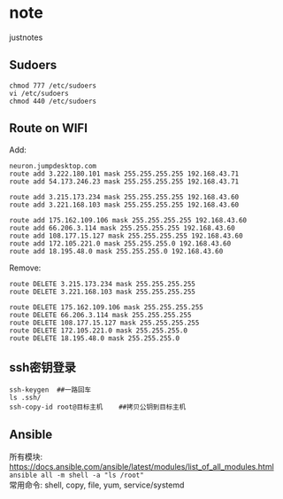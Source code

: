 # note
justnotes

## Sudoers  
```  
chmod 777 /etc/sudoers
vi /etc/sudoers
chmod 440 /etc/sudoers
```  

## Route on WIFI  
Add:  
```  
neuron.jumpdesktop.com
route add 3.222.180.101 mask 255.255.255.255 192.168.43.71
route add 54.173.246.23 mask 255.255.255.255 192.168.43.71

route add 3.215.173.234 mask 255.255.255.255 192.168.43.60
route add 3.221.168.103 mask 255.255.255.255 192.168.43.60

route add 175.162.109.106 mask 255.255.255.255 192.168.43.60
route add 66.206.3.114 mask 255.255.255.255 192.168.43.60
route add 108.177.15.127 mask 255.255.255.255 192.168.43.60
route add 172.105.221.0 mask 255.255.255.0 192.168.43.60
route add 18.195.48.0 mask 255.255.255.0 192.168.43.60
```

Remove:
```
route DELETE 3.215.173.234 mask 255.255.255.255
route DELETE 3.221.168.103 mask 255.255.255.255

route DELETE 175.162.109.106 mask 255.255.255.255
route DELETE 66.206.3.114 mask 255.255.255.255
route DELETE 108.177.15.127 mask 255.255.255.255
route DELETE 172.105.221.0 mask 255.255.255.0
route DELETE 18.195.48.0 mask 255.255.255.0
```

## ssh密钥登录  
```  
ssh-keygen  ##一路回车
ls .ssh/
ssh-copy-id root@目标主机    ##拷贝公钥到目标主机
```  

## Ansible  
所有模块: https://docs.ansible.com/ansible/latest/modules/list_of_all_modules.html  
`ansible all -m shell -a "ls /root"`  
常用命令: shell, copy, file, yum, service/systemd
